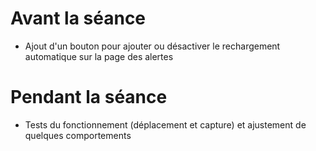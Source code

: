 # Avant la séance

- Ajout d'un bouton pour ajouter ou désactiver le rechargement automatique sur la page des alertes

# Pendant la séance

- Tests du fonctionnement (déplacement et capture) et ajustement de quelques comportements